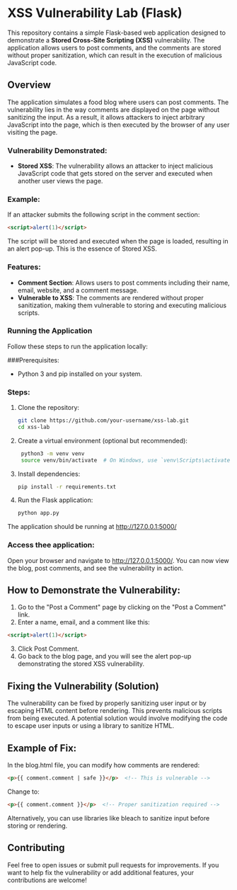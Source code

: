 # XSS Vulnerability Lab (Flask)

This repository contains a simple Flask-based web application designed to demonstrate a **Stored Cross-Site Scripting (XSS)** vulnerability. The application allows users to post comments, and the comments are stored without proper sanitization, which can result in the execution of malicious JavaScript code.

## Overview

The application simulates a food blog where users can post comments. The vulnerability lies in the way comments are displayed on the page without sanitizing the input. As a result, it allows attackers to inject arbitrary JavaScript into the page, which is then executed by the browser of any user visiting the page.

### Vulnerability Demonstrated:

- **Stored XSS**: The vulnerability allows an attacker to inject malicious JavaScript code that gets stored on the server and executed when another user views the page.
  
### Example:
If an attacker submits the following script in the comment section:

```html
<script>alert(1)</script>
```
The script will be stored and executed when the page is loaded, resulting in an alert pop-up. This is the essence of Stored XSS.

###  Features:
- **Comment Section**: Allows users to post comments including their name, email, website, and a comment message.
- **Vulnerable to XSS**: The comments are rendered without proper sanitization, making them vulnerable to storing and executing malicious scripts.

### Running the Application
Follow these steps to run the application locally:

###Prerequisites:
- Python 3 and pip installed on your system.

### Steps:
1. Clone the repository:
   ```bash
   git clone https://github.com/your-username/xss-lab.git
   cd xss-lab
   ```
2. Create a virtual environment (optional but recommended):
   ```bash
    python3 -m venv venv
    source venv/bin/activate  # On Windows, use `venv\Scripts\activate`
    ```
3. Install dependencies:
   ```bash
   pip install -r requirements.txt
   ```
4. Run the Flask application:
   ```bash
   python app.py
   ```
The application should be running at http://127.0.0.1:5000/

### Access thee application:
Open your browser and navigate to http://127.0.0.1:5000/. You can now view the blog, post comments, and see the vulnerability in action.

## How to Demonstrate the Vulnerability:
1. Go to the "Post a Comment" page by clicking on the "Post a Comment" link.
2. Enter a name, email, and a comment like this:
```html
<script>alert(1)</script>
```
3. Click Post Comment.
4. Go back to the blog page, and you will see the alert pop-up demonstrating the stored XSS vulnerability.

## Fixing the Vulnerability (Solution)
The vulnerability can be fixed by properly sanitizing user input or by escaping HTML content before rendering. This prevents malicious scripts from being executed. A potential solution would involve modifying the code to escape user inputs or using a library to sanitize HTML.

## Example of Fix:
In the blog.html file, you can modify how comments are rendered:
```html
<p>{{ comment.comment | safe }}</p>  <!-- This is vulnerable -->
```
Change to:
```html
<p>{{ comment.comment }}</p>  <!-- Proper sanitization required -->
```
Alternatively, you can use libraries like bleach to sanitize input before storing or rendering.

## Contributing
Feel free to open issues or submit pull requests for improvements. If you want to help fix the vulnerability or add additional features, your contributions are welcome!
